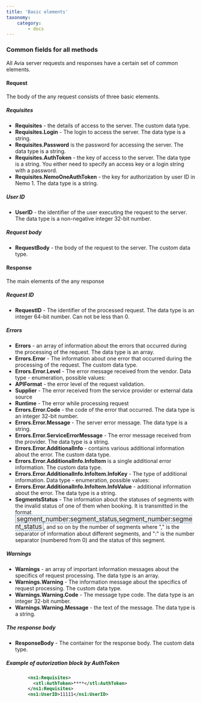 ```yaml
---
title: 'Basic elements'
taxonomy:
    category:
        - docs
---
```


### Common fields for all methods

All Avia server requests and responses have a certain set of common elements.

#### Request

The body of the any request consists of three basic elements.

##### Requisites

* **Requisites** - the details of access to the server. The custom data type.
* **Requisites.Login** - The login to access the server. The data type is a string.
* **Requisites.Password** is the password for accessing the server. The data type is a string.
* **Requisites.AuthToken** - the key of access to the server. The data type is a string. You either need to specify an access key or a login string with a password.
* **Requisites.NemoOneAuthToken** - the key for authorization by user ID in Nemo 1. The data type is a string.


##### User ID

* **UserID** - the identifier of the user executing the request to the server. The data type is a non-negative integer 32-bit number.

##### Request body

* **RequestBody** - the body of the request to the server. The custom data type.

#### Response

The main elements of the any response

##### Request ID

* **RequestID** - The identifier of the processed request. The data type is an integer 64-bit number. Can not be less than 0.

##### Errors

* **Errors** - an array of information about the errors that occurred during the processing of the request. The data type is an array.
* **Errors.Error** - The information about one error that occurred during the processing of the request. The custom data type.
* **Errors.Error.Level** - The error message received from the vendor. Data type - enumeration, possible values:
* **APIFormat** - the error level of the request validation.
* **Supplier** - The error received from the service provider or external data source
* **Runtime** - The error while processing request
* **Errors.Error.Code** - the code of the error that occurred. The data type is an integer 32-bit number.
* **Errors.Error.Message** - The server error message. The data type is a string.
* **Errors.Error.ServiceErrorMessage** - The error message received from the provider. The data type is a string.
* **Errors.Error.AdditionalInfo** - contains various additional information about the error. The custom data type.
* **Errors.Error.AdditionalInfo.InfoItem** is a single additional error information. The custom data type.
* **Errors.Error.AdditionalInfo.InfoItem.InfoKey** - The type of additional information. Data type - enumeration, possible values:
* **Errors.Error.AdditionalInfo.InfoItem.InfoValue** - additional information about the error. The data type is a string.
* **SegmentsStatus** - The information about the statuses of segments with the invalid status of one of them when booking. It is transmitted in the format <syntaxhighlight lang="text" enclose="none" style="font-size: 1.2em; padding: 0 3px; background: #F0F0F0; border: 1px dashed #2F6FAB;">segment_number:segment_status,segment_number:segment_status</syntaxhighlight>, and so on by the number of segments where "," is the separator of information about different segments, and ":" is the number separator (numbered from 0) and the status of this segment.

##### Warnings

* **Warnings** - an array of important information messages about the specifics of request processing. The data type is an array.
* **Warnings.Warning** - The information message about the specifics of request processing. The custom data type.
* **Warnings.Warning.Code** - The message type code. The data type is an integer 32-bit number.
* **Warnings.Warning.Message** - the text of the message. The data type is a string.

##### The response body

* **ResponseBody** - The container for the response body. The custom data type.

##### Example of autorization block by AuthToken
```xml
        <ns1:Requisites>
          <stl:AuthToken>****</stl:AuthToken>
        </ns1:Requisites>
        <ns1:UserID>11111</ns1:UserID>